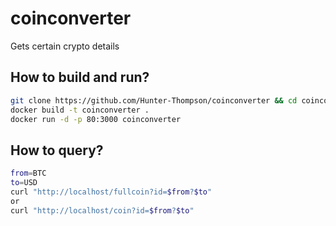 # coinconverter

Gets certain crypto details

## How to build and run?

```bash
git clone https://github.com/Hunter-Thompson/coinconverter && cd coinconverter
docker build -t coinconverter .
docker run -d -p 80:3000 coinconverter
```

## How to query?

```bash
from=BTC
to=USD
curl "http://localhost/fullcoin?id=$from?$to"
or
curl "http://localhost/coin?id=$from?$to"
```